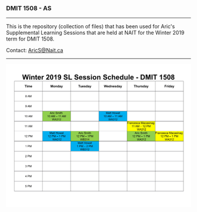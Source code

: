 ### DMIT 1508 - AS
---
This is the repository (collection of files) that has been used for Aric's Supplemental Learning Sessions that are held at NAIT for the Winter 2019 term for DMIT 1508.

Contact: AricS@Nait.ca

---
![Winter 2018SL Schedule](DMIT1508Winter2019SLSessionWeeklySchedule.jpg)
